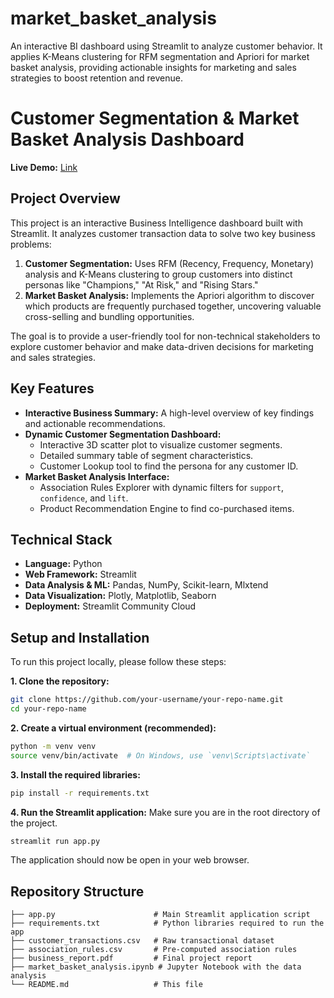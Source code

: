 # market_basket_analysis
An interactive BI dashboard using Streamlit to analyze customer behavior. It applies K-Means clustering for RFM segmentation and Apriori for market basket analysis, providing actionable insights for marketing and sales strategies to boost retention and revenue.

# Customer Segmentation & Market Basket Analysis Dashboard

**Live Demo:** [Link](https://marketbasketanalysis-aiq4memm74q2msxnt5w444.streamlit.app/)

## Project Overview

This project is an interactive Business Intelligence dashboard built with Streamlit. It analyzes customer transaction data to solve two key business problems:

1.  **Customer Segmentation:** Uses RFM (Recency, Frequency, Monetary) analysis and K-Means clustering to group customers into distinct personas like "Champions," "At Risk," and "Rising Stars."
2.  **Market Basket Analysis:** Implements the Apriori algorithm to discover which products are frequently purchased together, uncovering valuable cross-selling and bundling opportunities.

The goal is to provide a user-friendly tool for non-technical stakeholders to explore customer behavior and make data-driven decisions for marketing and sales strategies.

## Key Features

  * **Interactive Business Summary:** A high-level overview of key findings and actionable recommendations.
  * **Dynamic Customer Segmentation Dashboard:**
      * Interactive 3D scatter plot to visualize customer segments.
      * Detailed summary table of segment characteristics.
      * Customer Lookup tool to find the persona for any customer ID.
  * **Market Basket Analysis Interface:**
      * Association Rules Explorer with dynamic filters for `support`, `confidence`, and `lift`.
      * Product Recommendation Engine to find co-purchased items.

## Technical Stack

  * **Language:** Python
  * **Web Framework:** Streamlit
  * **Data Analysis & ML:** Pandas, NumPy, Scikit-learn, Mlxtend
  * **Data Visualization:** Plotly, Matplotlib, Seaborn
  * **Deployment:** Streamlit Community Cloud

## Setup and Installation

To run this project locally, please follow these steps:

**1. Clone the repository:**

```bash
git clone https://github.com/your-username/your-repo-name.git
cd your-repo-name
```

**2. Create a virtual environment (recommended):**

```bash
python -m venv venv
source venv/bin/activate  # On Windows, use `venv\Scripts\activate`
```

**3. Install the required libraries:**

```bash
pip install -r requirements.txt
```

**4. Run the Streamlit application:**
Make sure you are in the root directory of the project.

```bash
streamlit run app.py
```

The application should now be open in your web browser.

## Repository Structure

```
├── app.py                      # Main Streamlit application script
├── requirements.txt            # Python libraries required to run the app
├── customer_transactions.csv   # Raw transactional dataset
├── association_rules.csv       # Pre-computed association rules
├── business_report.pdf         # Final project report
├── market_basket_analysis.ipynb # Jupyter Notebook with the data analysis
└── README.md                   # This file
```
